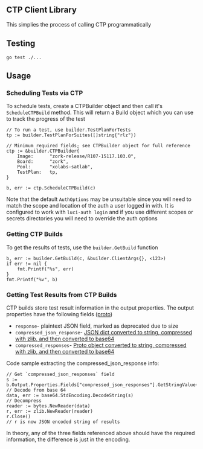 ## CTP Client Library
This simplies the process of calling CTP programmatically

## Testing
`go test ./...`

## Usage
### Scheduling Tests via CTP

To schedule tests, create a CTPBuilder object and then call it's `ScheduleCTPBuild` method. This will return a Build object which you can use to track the progress of the test

```
// To run a test, use builder.TestPlanForTests
tp := builder.TestPlanForSuites([]string{"rlz"})

// Minimum required fields; see CTPBuilder object for full reference
ctp := &builder.CTPBuilder{
    Image:      "zork-release/R107-15117.103.0",
    Board:      "zork",
    Pool:       "xolabs-satlab",
    TestPlan:   tp,
}

b, err := ctp.ScheduleCTPBuild(c)
```

Note that the default `AuthOptions` may be unsuitable since you will need to match the scope and location of the auth a user logged in with. It is configured to work with `luci-auth login` and if you use different scopes or secrets directories you will need to override the auth options

### Getting CTP Builds

To get the results of tests, use the `builder.GetBuild` function

```
b, err := builder.GetBuild(c, &builder.ClientArgs{}, <123>)
if err != nil {
    fmt.Printf("%s", err)
}
fmt.Printf("%v", b)
```

### Getting Test Results from CTP Builds
CTP builds store test result information in the output properties. The output properties have the following fields ([proto](https://source.corp.google.com/chromeos_public/infra/recipes/recipes/test_platform/cros_test_platform.proto))
- `response`- plaintext JSON field, marked as deprecated due to size
- `compressed_json_response`- [JSON dict converted to string, compressed with zlib, and then converted to base64](https://source.corp.google.com/chromeos_public/infra/recipes/recipes/test_platform/cros_test_platform.py;l=869?q=compressed_json_responses&sq=%20%20package:%5E(chromeos_public%7Cchromeos_internal%7Cchops_infra_internal)$)
- `compressed_responses`- [Proto object converted to string, compressed with zlib, and then converted to base64](https://source.corp.google.com/chromeos_public/infra/recipes/recipes/test_platform/cros_test_platform.py;l=872?q=compressed_json_responses&sq=%20%20package:%5E(chromeos_public%7Cchromeos_internal%7Cchops_infra_internal)$)

Code sample extracting the compressed_json_response info:
```
// Get `compressed_json_responses` field
s := b.Output.Properties.Fields["compressed_json_responses"].GetStringValue()
// Decode from base 64
data, err := base64.StdEncoding.DecodeString(s)
// Decompress
reader := bytes.NewReader(data)
r, err := zlib.NewReader(reader)
r.Close()
// r is now JSON encoded string of results
```

In theory, any of the three fields referenced above should have the required information, the difference is just in the encoding.
